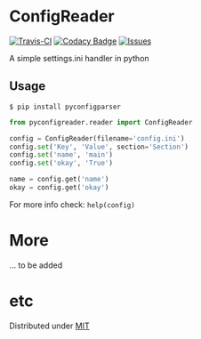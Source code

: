 # ConfigReader

[![Travis-CI](https://img.shields.io/travis/giantas/daterelate.svg?maxAge=2592000)](https://travis-ci.org/giantas/daterelate)
[![Codacy Badge](https://api.codacy.com/project/badge/Grade/a5b7006d480e4a0691586c2e86e277c5)](https://www.codacy.com/app/giantas/configreader?utm_source=github.com&amp;utm_medium=referral&amp;utm_content=giantas/configreader&amp;utm_campaign=Badge_Grade)
[![Issues](https://img.shields.io/github/issues-raw/giantas/daterelate/website.svg)](https://github.com/giantas/daterelate/issues)

A simple settings.ini handler in python

## Usage

```
$ pip install pyconfigparser
```

```python
from pyconfigreader.reader import ConfigReader

config = ConfigReader(filename='config.ini')
config.set('Key', 'Value', section='Section')
config.set('name', 'main')
config.set('okay', 'True')

name = config.get('name')
okay = config.get('okay')
```
For more info check: `help(config)`

# More
... to be added

# etc
Distributed under [MIT](LICENSE)
